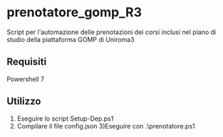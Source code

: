# prenotatore_gomp_R3
Script per l'automazione delle prenotazioni dei corsi inclusi nel piano di studio della piattaforma GOMP di Uniroma3

## Requisiti
Powershell 7

## Utilizzo
1) Eseguire lo script Setup-Dep.ps1
2) Compilare il file config.json
3)Eseguire con .\prenotatore.ps1
